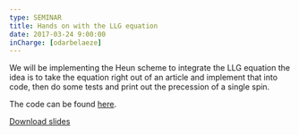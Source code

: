 ```yaml
---
type: SEMINAR
title: Hands on with the LLG equation
date: 2017-03-24 9:00:00
inCharge: [odarbelaeze]
---
```


We will be implementing the Heun scheme to integrate the LLG equation
the idea is to take the equation right out of an article and implement
that into code, then do some tests and print out the precession of a
single spin.

The code can be found [here](https://github.com/odarbelaeze/llg-rs).

[Download slides](theory.pdf)
